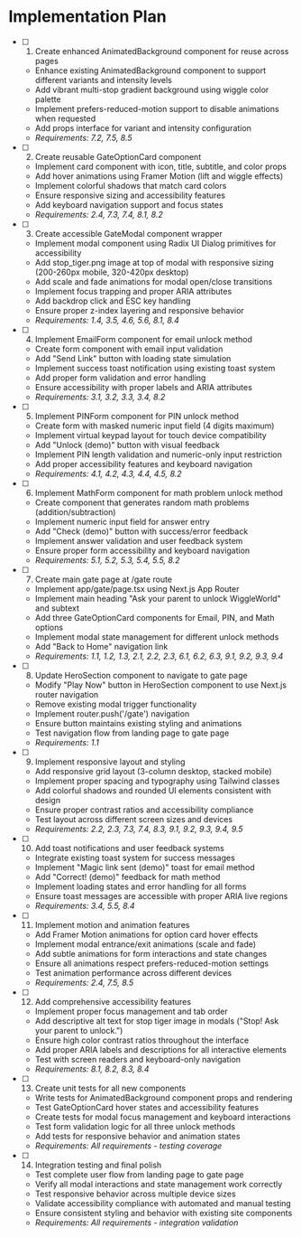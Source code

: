 # Implementation Plan

- [ ] 1. Create enhanced AnimatedBackground component for reuse across pages
  - Enhance existing AnimatedBackground component to support different variants and intensity levels
  - Add vibrant multi-stop gradient background using wiggle color palette
  - Implement prefers-reduced-motion support to disable animations when requested
  - Add props interface for variant and intensity configuration
  - _Requirements: 7.2, 7.5, 8.5_

- [ ] 2. Create reusable GateOptionCard component
  - Implement card component with icon, title, subtitle, and color props
  - Add hover animations using Framer Motion (lift and wiggle effects)
  - Implement colorful shadows that match card colors
  - Ensure responsive sizing and accessibility features
  - Add keyboard navigation support and focus states
  - _Requirements: 2.4, 7.3, 7.4, 8.1, 8.2_

- [ ] 3. Create accessible GateModal component wrapper
  - Implement modal component using Radix UI Dialog primitives for accessibility
  - Add stop_tiger.png image at top of modal with responsive sizing (200-260px mobile, 320-420px desktop)
  - Add scale and fade animations for modal open/close transitions
  - Implement focus trapping and proper ARIA attributes
  - Add backdrop click and ESC key handling
  - Ensure proper z-index layering and responsive behavior
  - _Requirements: 1.4, 3.5, 4.6, 5.6, 8.1, 8.4_

- [ ] 4. Implement EmailForm component for email unlock method
  - Create form component with email input validation
  - Add "Send Link" button with loading state simulation
  - Implement success toast notification using existing toast system
  - Add proper form validation and error handling
  - Ensure accessibility with proper labels and ARIA attributes
  - _Requirements: 3.1, 3.2, 3.3, 3.4, 8.2_

- [ ] 5. Implement PINForm component for PIN unlock method
  - Create form with masked numeric input field (4 digits maximum)
  - Implement virtual keypad layout for touch device compatibility
  - Add "Unlock (demo)" button with visual feedback
  - Implement PIN length validation and numeric-only input restriction
  - Add proper accessibility features and keyboard navigation
  - _Requirements: 4.1, 4.2, 4.3, 4.4, 4.5, 8.2_

- [ ] 6. Implement MathForm component for math problem unlock method
  - Create component that generates random math problems (addition/subtraction)
  - Implement numeric input field for answer entry
  - Add "Check (demo)" button with success/error feedback
  - Implement answer validation and user feedback system
  - Ensure proper form accessibility and keyboard navigation
  - _Requirements: 5.1, 5.2, 5.3, 5.4, 5.5, 8.2_

- [ ] 7. Create main gate page at /gate route
  - Implement app/gate/page.tsx using Next.js App Router
  - Implement main heading "Ask your parent to unlock WiggleWorld" and subtext
  - Add three GateOptionCard components for Email, PIN, and Math options
  - Implement modal state management for different unlock methods
  - Add "Back to Home" navigation link
  - _Requirements: 1.1, 1.2, 1.3, 2.1, 2.2, 2.3, 6.1, 6.2, 6.3, 9.1, 9.2, 9.3, 9.4_

- [ ] 8. Update HeroSection component to navigate to gate page
  - Modify "Play Now" button in HeroSection component to use Next.js router navigation
  - Remove existing modal trigger functionality
  - Implement router.push('/gate') navigation
  - Ensure button maintains existing styling and animations
  - Test navigation flow from landing page to gate page
  - _Requirements: 1.1_

- [ ] 9. Implement responsive layout and styling
  - Add responsive grid layout (3-column desktop, stacked mobile)
  - Implement proper spacing and typography using Tailwind classes
  - Add colorful shadows and rounded UI elements consistent with design
  - Ensure proper contrast ratios and accessibility compliance
  - Test layout across different screen sizes and devices
  - _Requirements: 2.2, 2.3, 7.3, 7.4, 8.3, 9.1, 9.2, 9.3, 9.4, 9.5_

- [ ] 10. Add toast notifications and user feedback systems
  - Integrate existing toast system for success messages
  - Implement "Magic link sent (demo)" toast for email method
  - Add "Correct! (demo)" feedback for math method
  - Implement loading states and error handling for all forms
  - Ensure toast messages are accessible with proper ARIA live regions
  - _Requirements: 3.4, 5.5, 8.4_

- [ ] 11. Implement motion and animation features
  - Add Framer Motion animations for option card hover effects
  - Implement modal entrance/exit animations (scale and fade)
  - Add subtle animations for form interactions and state changes
  - Ensure all animations respect prefers-reduced-motion settings
  - Test animation performance across different devices
  - _Requirements: 2.4, 7.5, 8.5_

- [ ] 12. Add comprehensive accessibility features
  - Implement proper focus management and tab order
  - Add descriptive alt text for stop tiger image in modals ("Stop! Ask your parent to unlock.")
  - Ensure high color contrast ratios throughout the interface
  - Add proper ARIA labels and descriptions for all interactive elements
  - Test with screen readers and keyboard-only navigation
  - _Requirements: 8.1, 8.2, 8.3, 8.4_

- [ ] 13. Create unit tests for all new components
  - Write tests for AnimatedBackground component props and rendering
  - Test GateOptionCard hover states and accessibility features
  - Create tests for modal focus management and keyboard interactions
  - Test form validation logic for all three unlock methods
  - Add tests for responsive behavior and animation states
  - _Requirements: All requirements - testing coverage_

- [ ] 14. Integration testing and final polish
  - Test complete user flow from landing page to gate page
  - Verify all modal interactions and state management work correctly
  - Test responsive behavior across multiple device sizes
  - Validate accessibility compliance with automated and manual testing
  - Ensure consistent styling and behavior with existing site components
  - _Requirements: All requirements - integration validation_
